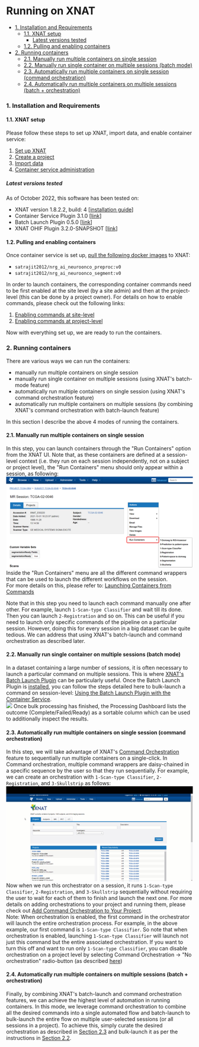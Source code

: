 # Running on XNAT
<!-- TOC -->
- [1. Installation and Requirements](#1-installation-and-requirements)
	- [1.1. XNAT setup](#11-xnat-setup)
		- [Latest versions tested](#latest-versions-tested)
	- [1.2. Pulling and enabling containers](#12-pulling-and-enabling-containers)
- [2. Running containers](#2-running-containers)
	- [2.1. Manually run multiple containers on single session](#21-manually-run-multiple-containers-on-single-session)
	- [2.2. Manually run single container on multiple sessions (batch mode)](#22-manually-run-single-container-on-multiple-sessions-batch-mode)
	- [2.3. Automatically run multiple containers on single session (command orchestration)](#23-automatically-run-multiple-containers-on-single-session-command-orchestration)
	- [2.4. Automatically run multiple containers on multiple sessions (batch + orchestration)](#24-automatically-run-multiple-containers-on-multiple-sessions-batch--orchestration)
<!-- /TOC -->


### 1. Installation and Requirements
#### 1.1. XNAT setup
Please follow these steps to set up XNAT, import data, and enable container service:
1. [Set up XNAT](https://wiki.xnat.org/documentation/getting-started-with-xnat/xnat-installation-guide)
2. [Create a project](https://wiki.xnat.org/documentation/how-to-use-xnat/creating-and-managing-projects)
3. [Import data](https://wiki.xnat.org/documentation/how-to-use-xnat/image-session-upload-methods-in-xnat)
4. [Container service administration](https://wiki.xnat.org/container-service/container-service-administration-122978855.html)
##### Latest versions tested  
As of October 2022, this software has been tested on:
* XNAT version 1.8.2.2, build: 4 [[installation guide](https://wiki.xnat.org/documentation/getting-started-with-xnat/xnat-installation-guide)]
* Container Service Plugin 3.1.0 [[link](https://bitbucket.org/xnatdev/container-service/downloads/container-service-3.1.0-fat.jar)]
* Batch Launch Plugin 0.5.0 [[link](https://bitbucket.org/xnatx/xnatx-batch-launch-plugin/downloads/batch-launch-plugin-0.5.0.jar)]
* XNAT OHIF Plugin 3.2.0-SNAPSHOT [[link](https://bitbucket.org/icrimaginginformatics/ohif-viewer-xnat-plugin/downloads/ohif-viewer-3.1.0-XNAT-1.8.0.jar)]

#### 1.2. Pulling and enabling containers
Once container service is set up, [pull the following docker images](https://wiki.xnat.org/container-service/pulling-a-container-image-126156950.html) to XNAT:
* `satrajit2012/nrg_ai_neuroonco_preproc:v0`
* `satrajit2012/nrg_ai_neuroonco_segment:v0`

In order to launch containers, the corresponding container commands need to be first enabled at the site level (by a site admin) and then at the project-level (this can be done by a project owner). For details on how to enable commands, please check out the following links:
1. [Enabling commands at site-level](https://wiki.xnat.org/container-service/enabling-commands-and-setting-site-wide-defaults-126156956.html)
2. [Enabling commands at project-level](https://wiki.xnat.org/container-service/enable-a-command-in-your-project-122978909.html)

Now with everything set up, we are ready to run the containers.
### 2. Running containers
There are various ways we can run the containers:
* manually run multiple containers on single session
* manually run single container on multiple sessions (using XNAT's batch-mode feature)
* automatically run multiple containers on single session (using XNAT's command orchestration feature)
* automatically run multiple containers on multiple sessions (by combining XNAT's command orchestration with batch-launch feature)

In this section I describe the above 4 modes of running the containers.
#### 2.1. Manually run multiple containers on single session
In this step, you can launch containers through the "Run Containers" option from the XNAT UI. Note that, as these containers are defined at a session-level context (i.e. they run on each session independently, not on a subject or project level), the "Run Containers" menu should only appear within a session, as following:
![](figures/launch_session_level.png)
Inside the "Run Containers" menu are all the different command wrappers that can be used to launch the different workflows on the session. <br />
For more details on this, please refer to: [Launching Containers from Commands](https://wiki.xnat.org/container-service/launching-containers-from-commands-122978910.html)

Note that in this step you need to launch each command manually one after other. For example, launch `1-Scan-type Classifier` and wait till its done. Then you can launch `2-Registration` and so on. This can be useful if you need to launch only specific commands of the pipeline on a particular session. However, doing this for every session in a big dataset can be quite tedious. We can address that using XNAT's batch-launch and command orchestration as described later.

#### 2.2. Manually run single container on multiple sessions (batch mode)
In a dataset containing a large number of sessions, it is often necessary to launch a particular command on multiple sessions. This is where [XNAT's Batch Launch Plugin](https://wiki.xnat.org/xnat-tools/batch-launch-plugin) can be particularly useful. Once the Batch Launch Plugin is [installed](https://wiki.xnat.org/xnat-tools/batch-launch-plugin#:~:text=Installing%20the%20Batch%20Launch%20Plugin), you can follow the steps detailed here to bulk-launch a command on session-level: [Using the Batch Launch Plugin with the Container Service](https://wiki.xnat.org/xnat-tools/batch-launch-plugin/using-the-batch-launch-plugin-with-the-container-service). <br />
![](figures/batch-launch.gif)
Once bulk processing has finished, the Processing Dashboard lists the outcome (Complete/Failed/Ready) as a sortable column which can be used to additionally inspect the results.
[](#orchestration)
#### 2.3. Automatically run multiple containers on single session (command orchestration)
In this step, we will take advantage of XNAT's [Command Orchestration](https://wiki.xnat.org/container-service/set-up-command-orchestration-130515311.html) feature to sequentially run multiple containers on a single-click. In Command orchestration, multiple command wrappers are daisy-chained in a specific sequence by the user so that they run sequentially. For example, we can create an orchestration with `1-Scan-type Classifier`, `2-Registration`, and `3-Skullstrip` as follows:
![](figures/orchestration_setup.gif)<br />
Now when we run this orchestrator on a session, it runs `1-Scan-type Classifier`, `2-Registration`, and `3-Skullstrip` sequentially without requiring the user to wait for each of them to finish and launch the next one. For more details on adding orchestrations to your project and running them, please check out [Add Command Orchestration to Your Project](https://wiki.xnat.org/container-service/add-command-orchestration-to-your-project-132415533.html). <br />
Note: When orchestration is enabled, the first command in the orchestrator will launch the entire orchestration process. For example, in the above example, our first command is `1-Scan-type Classifier`. So note that when orchestration is enabled, launching `1-Scan-type Classifier` will launch not just this command but the entire associated orchestration. If you want to turn this off and want to run only `1-Scan-type Classifier`, you can disable orchestration on a project level by selecting Command Orchestration &#8594; "No orchestration" radio-button (as described [here](https://wiki.xnat.org/container-service/add-command-orchestration-to-your-project-132415533.html#:~:text=To%20remove%20an%20orchestration%20from%20your%20project%2C%20select%20the%20radio%20button%20next%20to%20%22No%20orchestration.%22))

#### 2.4. Automatically run multiple containers on multiple sessions (batch + orchestration)
Finally, by combining XNAT's batch-launch and command orchestration features, we can achieve the highest level of automation in running containers. In this mode, we leverage command orchestration to combine all the desired commands into a single automated flow and batch-launch to bulk-launch the entire flow on multiple user-selected sessions (or all sessions in a project). To achieve this, simply curate the desired orchestration as described in [Section 2.3](#23-automatically-run-multiple-containers-on-single-session) and bulk-launch it as per the instructions in [Section 2.2](#22-manually-run-single-container-on-multiple-sessions).
